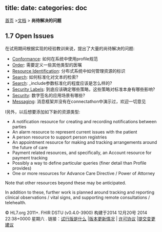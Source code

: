 title: 
date: 
categories: doc
---

  [首页](../home/index.html) >[文档](documentation.html) > **尚待解决的问题**	



<a name="todo"> </a>

## 1.7 Open Issues

在试用期间根据实现的经验教训来说，提出了大量的尚待解决的问题:

*   [Conformance](conformance.html#dstu): 如何在系统中使用profile规范
*   [Order](order.html#dstu): 需要定义一些其他类型的医嘱
*   [Resource Identification](managing.html#dstu): 分布式系统中如何管理资源的标识    
*   [Search](search.html#dstu): 如何标准化对文本的检索?
*   [Search](search.html#dstu-2): _include参数标准化的程度应该是怎么样的?
*   [Security Labels](security-labels.html#dstu): 到底应该确定哪些策略，这些策略对标准本身有哪些影响?
*   [Security](security.html#dstu): 数字签名的应用场景有哪些?
*   [Messaging](messaging.html#dstu): 消息框架并没有在connectathon中演示过，欢迎一切意见

I另外，以后想要添加如下新的资源类型:

*   A notification resource for creating and recording notifications between parties
*   An alarm resource to represent current issues with the patient
*   A person resource to support person registries
*   An appointment resource for making and tracking arrangements around the future of care
*   Payment related resources, and specifically, an Account resource for payment tracking
*   Possibly a way to define particular queries (finer detail than Profile provides)
*   One or more resources for Advance Care Directive / Power of Attorney

Note that other resources beyond these may be anticipated.

In addition to these, further work is planned around tracking and  reporting clinical observations / vital signs, and supporting   remote consultations / telehealth. 


&copy; HL7.org 2011+. FHIR DSTU (v0.4.0-3900) 构建于2014  12月20号 2014 22:38+0000 星期六 . 
  链接：[试行版是什么](http://hl7.org/implement/standards/fhir/dstu.html) |[版本更新情况](http://hl7.org/implement/standards/fhir/history.html) | [许可协议](http://hl7.org/implement/standards/fhir/license.html) |[提交变更建议](http://gforge.hl7.org/gf/project/fhir/tracker/?action=TrackerItemAdd&tracker_id=677)